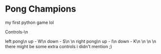# Pong Champions

my first python game lol

Controls-\n

left pong\n
up - W\n
down - S\n
\n
right pong\n
up - I\n
down - K\n
\n
\n
\n
there might be some extra controls i didn't mention ;)
